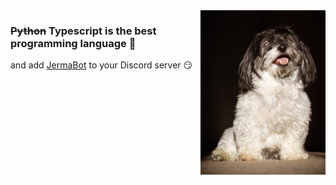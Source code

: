 <img src="dog2.jpg" width="200" align="right" />

### ~~Python~~ Typescript is the best programming language :snake:

and add [JermaBot](https://github.com/benrucker/JermaBot) to your Discord server :smirk:

